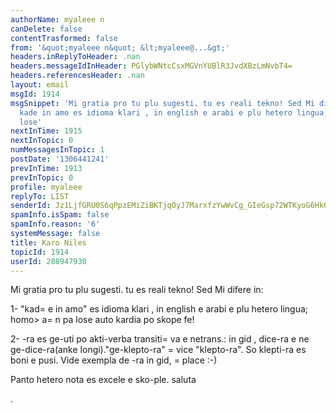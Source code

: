 ```yaml
---
authorName: myaleee n
canDelete: false
contentTrasformed: false
from: '&quot;myaleee n&quot; &lt;myaleee@...&gt;'
headers.inReplyToHeader: .nan
headers.messageIdInHeader: PGlybWNtcCsxMGVnYUBlR3JvdXBzLmNvbT4=
headers.referencesHeader: .nan
layout: email
msgId: 1914
msgSnippet: 'Mi gratia pro tu plu sugesti. tu es reali tekno! Sed Mi difere in: 1-
  kade in amo es idioma klari , in english e arabi e plu hetero lingua; homo an pa
  lose'
nextInTime: 1915
nextInTopic: 0
numMessagesInTopic: 1
postDate: '1306441241'
prevInTime: 1913
prevInTopic: 0
profile: myaleee
replyTo: LIST
senderId: Jz1LjfGRU0S6qPpzEMiZiBKTjqOyJ7MarxfzYwWvCg_GIeGsp72WTKyoG6HkOpxaDBLmuOJbY6u3A8Rvj6OwRyWAALie5g
spamInfo.isSpam: false
spamInfo.reason: '6'
systemMessage: false
title: Karo Niles
topicId: 1914
userId: 288947930
---
```


Mi gratia pro tu plu sugesti. tu es reali tekno! Sed Mi difere in:

1- "kad=
e in amo" es idioma klari , in english e arabi e plu hetero lingua; homo> a=
n pa lose auto kardia po skope fe!

2- -ra es ge-uti po akti-verba transiti=
va e netrans.: in gid , dice-ra e ne ge-dice-ra(anke longi)."ge-klepto-ra" =
vice "klepto-ra". So klepti-ra es boni e pusi. Vide exempla de -ra in gid, =
place :-)

Panto   hetero nota es excele e sko-ple.
saluta

.



